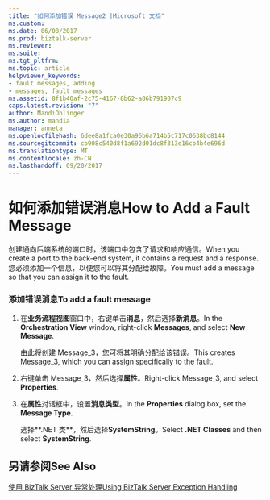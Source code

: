 ```yaml
---
title: "如何添加错误 Message2 |Microsoft 文档"
ms.custom: 
ms.date: 06/08/2017
ms.prod: biztalk-server
ms.reviewer: 
ms.suite: 
ms.tgt_pltfrm: 
ms.topic: article
helpviewer_keywords:
- fault messages, adding
- messages, fault messages
ms.assetid: 8f1b40af-2c75-4167-8b62-a86b791907c9
caps.latest.revision: "7"
author: MandiOhlinger
ms.author: mandia
manager: anneta
ms.openlocfilehash: 6dee8a1fca0e30a96b6a714b5c717c0638bc8144
ms.sourcegitcommit: cb908c540d8f1a692d01dc8f313e16cb4b4e696d
ms.translationtype: MT
ms.contentlocale: zh-CN
ms.lasthandoff: 09/20/2017
---
```

# <a name="how-to-add-a-fault-message"></a><span data-ttu-id="871e3-102">如何添加错误消息</span><span class="sxs-lookup"><span data-stu-id="871e3-102">How to Add a Fault Message</span></span>
<span data-ttu-id="871e3-103">创建通向后端系统的端口时，该端口中包含了请求和响应通信。</span><span class="sxs-lookup"><span data-stu-id="871e3-103">When you create a port to the back-end system, it contains a request and a response.</span></span> <span data-ttu-id="871e3-104">您必须添加一个信息，以便您可以将其分配给故障。</span><span class="sxs-lookup"><span data-stu-id="871e3-104">You must add a message so that you can assign it to the fault.</span></span>  
  
### <a name="to-add-a-fault-message"></a><span data-ttu-id="871e3-105">添加错误消息</span><span class="sxs-lookup"><span data-stu-id="871e3-105">To add a fault message</span></span>  
  
1.  <span data-ttu-id="871e3-106">在**业务流程视图**窗口中，右键单击**消息**，然后选择**新消息**。</span><span class="sxs-lookup"><span data-stu-id="871e3-106">In the **Orchestration View** window, right-click **Messages**, and select **New Message**.</span></span>  
  
     <span data-ttu-id="871e3-107">由此将创建 Message_3，您可将其明确分配给该错误。</span><span class="sxs-lookup"><span data-stu-id="871e3-107">This creates Message_3, which you can assign specifically to the fault.</span></span>  
  
2.  <span data-ttu-id="871e3-108">右键单击 Message_3，然后选择**属性**。</span><span class="sxs-lookup"><span data-stu-id="871e3-108">Right-click Message_3, and select **Properties**.</span></span>  
  
3.  <span data-ttu-id="871e3-109">在**属性**对话框中，设置**消息类型**。</span><span class="sxs-lookup"><span data-stu-id="871e3-109">In the **Properties** dialog box, set the **Message Type**.</span></span>  
  
     <span data-ttu-id="871e3-110">选择**.NET 类**，然后选择**SystemString**。</span><span class="sxs-lookup"><span data-stu-id="871e3-110">Select **.NET Classes** and then select **SystemString**.</span></span>  
  
## <a name="see-also"></a><span data-ttu-id="871e3-111">另请参阅</span><span class="sxs-lookup"><span data-stu-id="871e3-111">See Also</span></span>  
 [<span data-ttu-id="871e3-112">使用 BizTalk Server 异常处理</span><span class="sxs-lookup"><span data-stu-id="871e3-112">Using BizTalk Server Exception Handling</span></span>](../core/using-biztalk-server-exception-handling3.md)